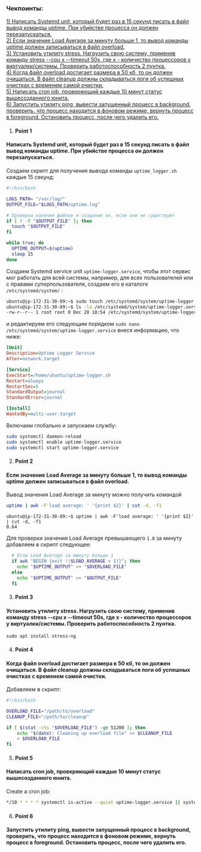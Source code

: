 ### Чекпоинты:

[1) Написать Systemd unit, который будет раз в 15 секунд писать в файл вывод команды uptime. При убийстве процесса он должен перезапускаться. ](#Point-1)  
[2) Если значение Load Average за минуту больше 1, то вывод команды uptime должен записываться в файл overload. ](#Point-2)  
[3) Установить утилиту stress. Нагрузить свою систему, применив команду stress --cpu x --timeout 50s, где x - количество процессоров у виртуалки/системы. Проверить работоспособность 2 пунтка.](#Point-3)  
[4) Когда файл overload достигает размера в 50 кб, то он должен очищаться. В файл cleanup должны складываться логи об успешных очистках с временем самой очистки.](#Point-4)   
[5) Написать cron job, проверяющий каждые 10 минут статус вышесозданного юнита.](#Point-5)  
[6) Запустить утилиту ping, вывести запущенный процесс в background, проверить, что процесс находится в фоновом режиме, вернуть процесс в foreground. Остановить процесс, после чего удалить его. ](#Point-6)  


1. #### Point 1  
#### Написать Systemd unit, который будет раз в 15 секунд писать в файл вывод команды uptime. При убийстве процесса он должен перезапускаться. 

Создаем скрипт для получения вывода команды `uptime_logger.sh` каждые 15 секунд:

```bash
#!/bin/bash

LOGS_PATH= "/var/log/"
OUTPUT_FILE="$LOGS_PATH/uptime.log"

# Проверка наличия файлов и создание их, если они не существуют
if [ ! -f "$OUTPUT_FILE" ]; then
  touch "$OUTPUT_FILE"
fi

while true; do
  UPTIME_OUTPUT=$(uptime)
  sleep 15
done
```

Создаем Systemd service unit `uptime-logger.service`, чтобы этот сервис мог работать для всей системы, например, для всех пользователей или с правами суперпользователя, создаем его в каталоге `/etc/systemd/system/` :

```bash
ubuntu@ip-172-31-30-89:~$ sudo touch /etc/systemd/system/uptime-logger.service
ubuntu@ip-172-31-30-89:~$ ls -la /etc/systemd/system/uptime-logger.service
-rw-r--r-- 1 root root 0 Dec 28 18:54 /etc/systemd/system/uptime-logger.service
```
и редактируем его следующим порядком ```sudo nano /etc/systemd/system/uptime-logger.service``` внеся информацию, что ниже:
```ini
[Unit]
Description=Uptime Logger Service
After=network.target

[Service]
ExecStart=/home/ubuntu/uptime-logger.sh
Restart=always
RestartSec=5
StandardOutput=journal
StandardError=journal

[Install]
WantedBy=multi-user.target
```

Включаем глобально и запускаем службу:
```bash
sudo systemctl daemon-reload
sudo systemctl enable uptime-logger.service
sudo systemctl start uptime-logger.service
```

2. #### Point 2  
 #### Если значение Load Average за минуту больше 1, то вывод команды uptime должен записываться в файл overload.

Вывод значения Load Average за минуту можно получить командой
```bash
uptime | awk -F'load average: ' '{print $2}' | cut -d, -f1
```
    ubuntu@ip-172-31-30-89:~$ uptime | awk -F'load average: ' '{print $2}' | cut -d, -f1
    0.64

Для проверки значения Load Average  превышающего `1.0` за минуту добавляем в скрипт следующее:
```bash
  # Если Load Average за минуту больше 1
  if awk "BEGIN {exit !($LOAD_AVERAGE > 1)}"; then
    echo "$UPTIME_OUTPUT" >> "$OVERLOAD_FILE"
  else
    echo "$UPTIME_OUTPUT" >> "$OUTPUT_FILE"
  fi
```

3. #### Point 3  
 ####   Установить утилиту stress. Нагрузить свою систему, применив команду stress --cpu x --timeout 50s, где x - количество процессоров у виртуалки/системы. Проверить работоспособность 2 пунтка. 

```
sudo apt install stress-ng
```

4. #### Point 4  
 #### Когда файл overload достигает размера в 50 кб, то он должен очищаться. В файл cleanup должны складываться логи об успешных очистках с временем самой очистки.
Добавляем в скрипт:
```bash
#!/bin/bash

OVERLOAD_FILE="/path/to/overload"
CLEANUP_FILE="/path/to/cleanup"

if [ $(stat -c%s "$OVERLOAD_FILE") -ge 51200 ]; then
    echo "$(date): Cleaning up overload file" >> $CLEANUP_FILE
    > $OVERLOAD_FILE
fi
```

    
5. #### Point 5  
 #### Написать cron job, проверяющий каждые 10 минут статус вышесозданного юнита.

Create a cron job:
```bash
*/10 * * * * systemctl is-active --quiet uptime-logger.service || systemctl restart uptime_logger.service
```

6. #### Point 6  
 ####  Запустить утилиту ping, вывести запущенный процесс в background, проверить, что процесс находится в фоновом режиме, вернуть процесс в foreground. Остановить процесс, после чего удалить его.


